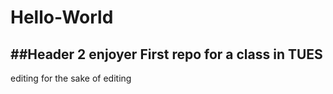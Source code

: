 # Hello-World
##Header 2 enjoyer
First repo for a class in TUES
------------------------------
editing for the sake of editing
